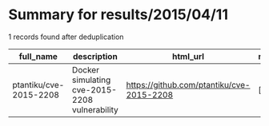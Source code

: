 
# Summary for results/2015/04/11
    
1 records found after deduplication

| full_name | description | html_url | matched_list | matched_count | pushed_at | size | stargazers_count | language | forks_count |
|------------------------|-----------------------------------------------|-------------------------------------------|----------------|-----------------|---------------------------|--------|--------------------|------------|---------------|
| ptantiku/cve-2015-2208 | Docker simulating cve-2015-2208 vulnerability | https://github.com/ptantiku/cve-2015-2208 | ['cve-2'] | 1 | 2015-04-11 09:28:11+00:00 | 172 | 1 | Shell | 0 |
